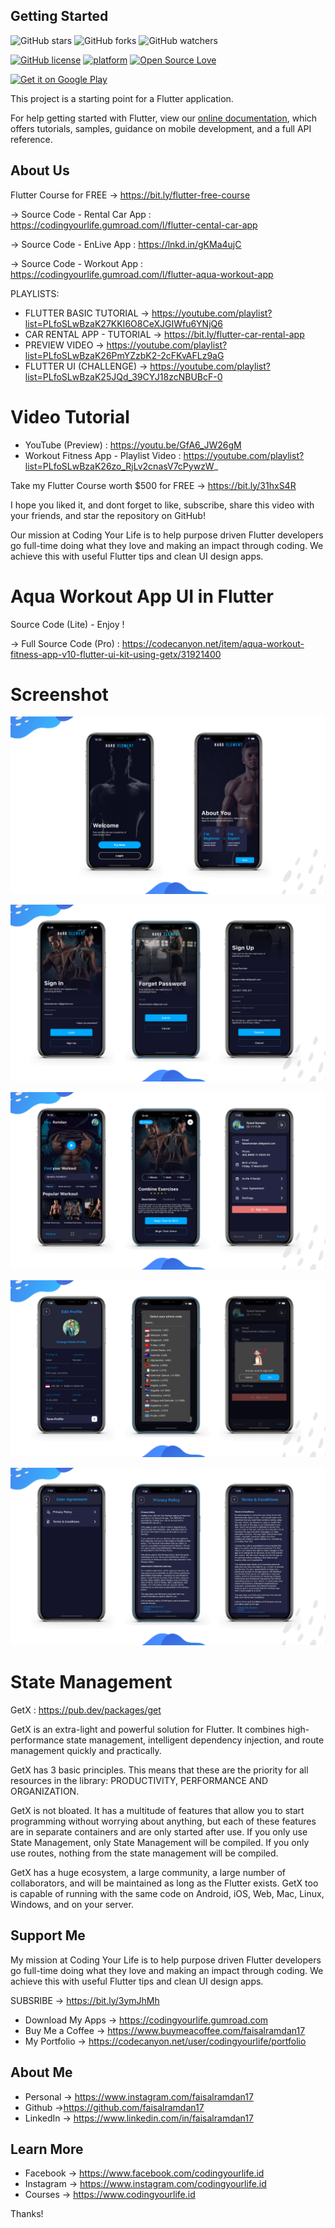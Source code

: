 ## Getting Started

![GitHub stars](https://img.shields.io/github/stars/faisalramdan17/aqua_workout_lite?style=social)
![GitHub forks](https://img.shields.io/github/forks/faisalramdan17/aqua_workout_lite?style=social)
![GitHub watchers](https://img.shields.io/github/watchers/faisalramdan17/aqua_workout_lite?style=social)

[![GitHub license](https://img.shields.io/badge/License-MIT-blue.svg)](LICENSE)
[![platform](https://img.shields.io/badge/platform-Flutter-blue.svg)](https://flutter.dev/)
[![Open Source Love](https://badges.frapsoft.com/os/v2/open-source.svg?v=103)](https://github.com/faisalramdan17)


[<img src="https://play.google.com/intl/en_us/badges/images/generic/en-play-badge.png" alt="Get it on Google Play" height=
"80">](https://play.google.com/store/apps/details?id=id.codingyourlife.aqua_workout_pro)

This project is a starting point for a Flutter application.

For help getting started with Flutter, view our
[online documentation](https://flutter.dev/docs), which offers tutorials,
samples, guidance on mobile development, and a full API reference.


## About Us

Flutter Course for FREE → https://bit.ly/flutter-free-course

→ Source Code - Rental Car App : 
https://codingyourlife.gumroad.com/l/flutter-cental-car-app

→ Source Code - EnLive App : 
https://lnkd.in/gKMa4ujC

→ Source Code - Workout App : 
https://codingyourlife.gumroad.com/l/flutter-aqua-workout-app

PLAYLISTS:
- FLUTTER BASIC TUTORIAL → https://youtube.com/playlist?list=PLfoSLwBzaK27KKI6O8CeXJGIWfu6YNjQ6
- CAR RENTAL APP - TUTORIAL → https://bit.ly/flutter-car-rental-app
- PREVIEW VIDEO  → https://youtube.com/playlist?list=PLfoSLwBzaK26PmYZzbK2-2cFKvAFLz9aG
- FLUTTER UI (CHALLENGE)  → https://youtube.com/playlist?list=PLfoSLwBzaK25JQd_39CYJ18zcNBUBcF-0



# Video Tutorial
- YouTube (Preview) : https://youtu.be/GfA6_JW26gM
- Workout Fitness App - Playlist Video : https://youtube.com/playlist?list=PLfoSLwBzaK26zo_RjLv2cnasV7cPywzW_

Take my Flutter Course worth $500 for FREE → https://bit.ly/31hxS4R

I hope you liked it, and dont forget to like, subscribe, share this video with your friends, and star the repository on GitHub!

Our mission at Coding Your Life is to help purpose driven Flutter developers go full-time doing what they love and making an impact through coding. We achieve this with useful Flutter tips and clean UI design apps.

# Aqua Workout App UI in Flutter
Source Code (Lite) - Enjoy !

→ Full Source Code (Pro) :
https://codecanyon.net/item/aqua-workout-fitness-app-v10-flutter-ui-kit-using-getx/31921400

# Screenshot
<p>
    <a target="_blank" rel="noopener noreferrer" href="https://raw.githubusercontent.com/faisalramdan17/aqua_workout_lite/main/assets/screenshots/home.png"><img src="https://raw.githubusercontent.com/faisalramdan17/aqua_workout_lite/main/assets/screenshots/screenshots-1.png" style="max-width:100%;"></a>
</p>
<p>
    <a target="_blank" rel="noopener noreferrer" href="https://raw.githubusercontent.com/faisalramdan17/aqua_workout_lite/main/assets/screenshots/home.png"><img src="https://raw.githubusercontent.com/faisalramdan17/aqua_workout_lite/main/assets/screenshots/screenshots-2.png" style="max-width:100%;"></a>
</p>
<p>
    <a target="_blank" rel="noopener noreferrer" href="https://raw.githubusercontent.com/faisalramdan17/aqua_workout_lite/main/assets/screenshots/home.png"><img src="https://raw.githubusercontent.com/faisalramdan17/aqua_workout_lite/main/assets/screenshots/screenshots-3.png" style="max-width:100%;"></a>
</p>
<p>
    <a target="_blank" rel="noopener noreferrer" href="https://raw.githubusercontent.com/faisalramdan17/aqua_workout_lite/main/assets/screenshots/home.png"><img src="https://raw.githubusercontent.com/faisalramdan17/aqua_workout_lite/main/assets/screenshots/screenshots-4.png" style="max-width:100%;"></a>
</p>
<p>
    <a target="_blank" rel="noopener noreferrer" href="https://raw.githubusercontent.com/faisalramdan17/aqua_workout_lite/main/assets/screenshots/home.png"><img src="https://raw.githubusercontent.com/faisalramdan17/aqua_workout_lite/main/assets/screenshots/screenshots-5.png" style="max-width:100%;"></a>
</p>

# State Management
GetX : https://pub.dev/packages/get

GetX is an extra-light and powerful solution for Flutter. It combines high-performance state management, intelligent dependency injection, and route management quickly and practically.

GetX has 3 basic principles. This means that these are the priority for all resources in the library: PRODUCTIVITY, PERFORMANCE AND ORGANIZATION.

GetX is not bloated. It has a multitude of features that allow you to start programming without worrying about anything, but each of these features are in separate containers and are only started after use. If you only use State Management, only State Management will be compiled. If you only use routes, nothing from the state management will be compiled.

GetX has a huge ecosystem, a large community, a large number of collaborators, and will be maintained as long as the Flutter exists. GetX too is capable of running with the same code on Android, iOS, Web, Mac, Linux, Windows, and on your server.

## Support Me

My mission at Coding Your Life is to help purpose driven Flutter developers go full-time doing what they love and making an impact through coding. We achieve this with useful Flutter tips and clean UI design apps.

SUBSRIBE → https://bit.ly/3ymJhMh

- Download My Apps → https://codingyourlife.gumroad.com
- Buy Me a Coffee → https://www.buymeacoffee.com/faisalramdan17
- My Portfolio → https://codecanyon.net/user/codingyourlife/portfolio

## About Me
- Personal → https://www.instagram.com/faisalramdan17 
- Github →https://github.com/faisalramdan17
- LinkedIn → https://www.linkedin.com/in/faisalramdan17

## Learn More
- Facebook → https://www.facebook.com/codingyourlife.id
- Instagram → https://www.instagram.com/codingyourlife.id
- Courses → https://www.codingyourlife.id

Thanks!


